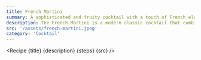 ```yaml
---
title: French Martini
summary: A sophisticated and fruity cocktail with a touch of French elegance.
description: The French Martini is a modern classic cocktail that combines the flavors of vodka, raspberry liqueur, and pineapple juice. Despite its name, this cocktail didn't originate in France but is said to have been created in the 1980s by a bartender in New York City. The combination of smooth vodka, sweet raspberry liqueur, and tangy pineapple juice creates a harmonious balance of flavors. The French Martini is typically shaken with ice and strained into a martini glass, resulting in a vibrant and elegant drink. Sipping on a French Martini evokes a sense of sophistication and adds a touch of Parisian charm to any occasion.
src: '/assets/french-martini.jpeg'
category: 'Cocktail'
---
```


<script>
	import Recipe from '$lib/components/recipe/recipe.svelte';

	const steps = [
		{
			title: 'Mix',
			instructions: 'In a cocktail shaker filled with ice, combine the following ingredients:',
			ingredients: ['45ml Vodka', '15ml Raspberry Liqueur', '45ml Pineapple Juice']
		},
		{
			title: 'Shake & Strain',
			instructions: 'Shake the mixture vigorously until well combined. Strain it into a chilled martini glass.'
		},
		{
			title: 'Garnish',
			instructions: 'Garnish with a fresh raspberry or a twist of lemon peel, if desired.'
		}
	];
</script>

<Recipe {title} {description} {steps} {src} />
